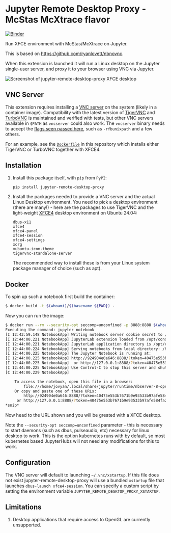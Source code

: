 # Jupyter Remote Desktop Proxy - McStas McXtrace flavor

[![Binder](https://mybinder.org/badge_logo.svg)](https://mybinder.org/v2/gh/mccode-dev/jupyter-remote-desktop-proxy/HEAD?urlpath=desktop)

Run XFCE environment with McStas/McXtrace on Jupyter.

This is based on https://github.com/ryanlovett/nbnovnc.

When this extension is launched it will run a Linux desktop on the Jupyter single-user server, and proxy it to your browser using VNC via Jupyter.

![Screenshot of jupyter-remote-desktop-proxy XFCE desktop](https://raw.githubusercontent.com/jupyterhub/jupyter-remote-desktop-proxy/main/tests/reference/desktop.png)

## VNC Server

This extension requires installing a [VNC server] on the system (likely in a
container image). Compatibility with the latest version of [TigerVNC] and
[TurboVNC] is maintained and verified with tests, but other VNC servers
available in `$PATH` as `vncserver` could also work. The `vncserver` binary
needs to accept the [flags seen passed here], such as `-rfbunixpath` and a few
others.

For an example, see the [`Dockerfile`](./Dockerfile) in this repository which
installs either TigerVNC or TurboVNC together with XFCE4.

[vnc server]: https://en.wikipedia.org/wiki/Virtual_Network_Computing
[tigervnc]: https://tigervnc.org/
[turbovnc]: https://www.turbovnc.org/
[flags seen passed here]: https://github.com/jupyterhub/jupyter-remote-desktop-proxy/blob/main/jupyter_remote_desktop_proxy/setup_websockify.py
[xfce4]: https://www.xfce.org/

## Installation

1. Install this package itself, with `pip` from `PyPI`:

   ```bash
   pip install jupyter-remote-desktop-proxy
   ```

2. Install the packages needed to provide a VNC server and the actual Linux Desktop environment.
   You need to pick a desktop environment (there are many!) - here are the packages
   to use TigerVNC and the light-weight [XFCE4] desktop environment on Ubuntu 24.04:

   ```
   dbus-x11
   xfce4
   xfce4-panel
   xfce4-session
   xfce4-settings
   xorg
   xubuntu-icon-theme
   tigervnc-standalone-server
   ```

   The recommended way to install these is from your Linux system package manager
   of choice (such as apt).

## Docker

To spin up such a notebook first build the container:

```bash
$ docker build -t $(whoami)/$(basename ${PWD}) .
```

Now you can run the image:

```bash
$ docker run --rm --security-opt seccomp=unconfined -p 8888:8888 $(whoami)/$(basename ${PWD})
Executing the command: jupyter notebook
[I 12:43:59.148 NotebookApp] Writing notebook server cookie secret to /home/jovyan/.local/share/jupyter/runtime/notebook_cookie_secret
[I 12:44:00.221 NotebookApp] JupyterLab extension loaded from /opt/conda/lib/python3.7/site-packages/jupyterlab
[I 12:44:00.221 NotebookApp] JupyterLab application directory is /opt/conda/share/jupyter/lab
[I 12:44:00.224 NotebookApp] Serving notebooks from local directory: /home/jovyan
[I 12:44:00.225 NotebookApp] The Jupyter Notebook is running at:
[I 12:44:00.225 NotebookApp] http://924904e0a646:8888/?token=40475e553b7671b9e93533b97afe584fa2030448505a7d83
[I 12:44:00.225 NotebookApp]  or http://127.0.0.1:8888/?token=40475e553b7671b9e93533b97afe584fa2030448505a7d83
[I 12:44:00.225 NotebookApp] Use Control-C to stop this server and shut down all kernels (twice to skip confirmation).
[C 12:44:00.229 NotebookApp]

    To access the notebook, open this file in a browser:
        file:///home/jovyan/.local/share/jupyter/runtime/nbserver-8-open.html
    Or copy and paste one of these URLs:
        http://924904e0a646:8888/?token=40475e553b7671b9e93533b97afe584fa2030448505a7d83
     or http://127.0.0.1:8888/?token=40475e553b7671b9e93533b97afe584fa2030448505a7d83
*snip*
```

Now head to the URL shown and you will be greated with a XFCE desktop.

Note the `--security-opt seccomp=unconfined` parameter - this is necessary
to start daemons (such as dbus, pulseaudio, etc) necessary for linux desktop
to work. This is the option kubernetes runs with by default, so most kubernetes
based JupyterHubs will not need any modifications for this to work.

## Configuration

The VNC server will default to launching `~/.vnc/xstartup`.
If this file does not exist jupyter-remote-desktop-proxy will use a bundled `xstartup` file that launches `dbus-launch xfce4-session`.
You can specify a custom script by setting the environment variable `JUPYTER_REMOTE_DESKTOP_PROXY_XSTARTUP`.

## Limitations

1. Desktop applications that require access to OpenGL are currently unsupported.
